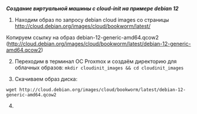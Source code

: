 ***Создание виртуальной машины с cloud-init на примере debian 12***

1. Находим образ по запросу debian cloud images со страницы http://cloud.debian.org/images/cloud/bookworm/latest/

Копируем ссылку на образ debian-12-generic-amd64.qcow2 (http://cloud.debian.org/images/cloud/bookworm/latest/debian-12-generic-amd64.qcow2)

2. Переходим в терминал OC Proxmox и создаём директорию для облачных образов:
   ``mkdir cloudinit_images && cd cloudinit_images``

3. Скачиваем образ диска:

  ``wget http://cloud.debian.org/images/cloud/bookworm/latest/debian-12-generic-amd64.qcow2``

4. 
